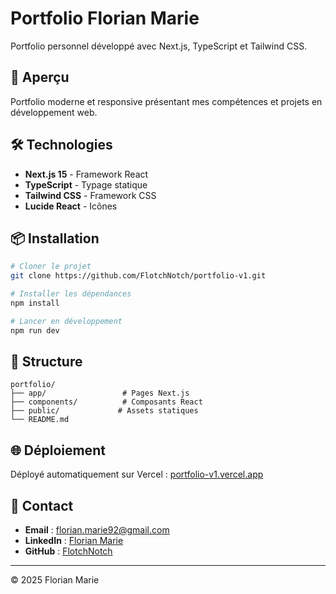 # Portfolio Florian Marie

Portfolio personnel développé avec Next.js, TypeScript et Tailwind CSS.

## 🚀 Aperçu

Portfolio moderne et responsive présentant mes compétences et projets en développement web.

## 🛠️ Technologies

- **Next.js 15** - Framework React
- **TypeScript** - Typage statique
- **Tailwind CSS** - Framework CSS
- **Lucide React** - Icônes

## 📦 Installation

```bash
# Cloner le projet
git clone https://github.com/FlotchNotch/portfolio-v1.git

# Installer les dépendances
npm install

# Lancer en développement
npm run dev
```

## 📁 Structure

```
portfolio/
├── app/                 # Pages Next.js
├── components/          # Composants React
├── public/             # Assets statiques
└── README.md
```

## 🌐 Déploiement

Déployé automatiquement sur Vercel : [portfolio-v1.vercel.app](https://portfolio-v1.vercel.app)

## 📧 Contact

- **Email** : florian.marie92@gmail.com
- **LinkedIn** : [Florian Marie](https://www.linkedin.com/in/florian-marie-0602a76a/)
- **GitHub** : [FlotchNotch](https://github.com/FlotchNotch)

---

© 2025 Florian Marie